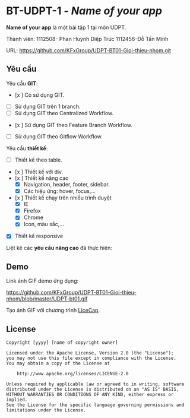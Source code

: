 # BT-UDPT-1 - *Name of your app*

**Name of your app** là một bài tập 1 tại môn UDPT.

Thành viên: 
1112508- Phan Huỳnh Diệp Trúc
1112456-Đỗ Tấn Minh

URL: https://github.com/KFxGroup/UDPT-BT01-Gioi-thieu-nhom.git

## Yêu cầu

Yêu cầu **GIT**:

* [x ] Có sử dụng GIT.
* [ ] Sử dụng GIT trên 1 branch.
* [ ] Sử dụng GIT theo Centralized Workflow.
* [x ] Sử dụng GIT theo Feature Branch Workflow.
* [ ] Sử dụng GIT theo Gitflow Workflow.

Yêu cầu **thiết kế**:

* [ ] Thiết kế theo table.
* [x ] Thiết kế với div.
* [x ] Thiết kế nâng cao
    * [x] Navigation, header, footer, sidebar.
    * [x] Các hiệu ứng: hover, focus,...
* [x ] Thiết kế chạy trên nhiều trình duyệt
    * [x] IE
    * [x] Firefox
    * [x] Chrome
    * [x] Icon, màu sắc,...
* [x] Thiết kế responsive

Liệt kê các **yêu cầu nâng cao** đã thực hiện:


## Demo

Link ảnh GIF demo ứng dụng:

https://github.com/KFxGroup/UDPT-BT01-Gioi-thieu-nhom/blob/master/UDPT-bt01.gif

Tạo ảnh GIF với chương trình [LiceCap](http://www.cockos.com/licecap/).


## License

    Copyright [yyyy] [name of copyright owner]

    Licensed under the Apache License, Version 2.0 (the "License");
    you may not use this file except in compliance with the License.
    You may obtain a copy of the License at

        http://www.apache.org/licenses/LICENSE-2.0

    Unless required by applicable law or agreed to in writing, software
    distributed under the License is distributed on an "AS IS" BASIS,
    WITHOUT WARRANTIES OR CONDITIONS OF ANY KIND, either express or implied.
    See the License for the specific language governing permissions and
    limitations under the License.
